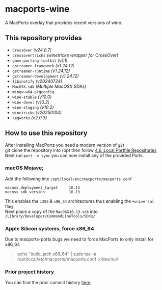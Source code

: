 # macports-wine
A MacPorts overlay that provides recent versions of wine.

## This repository provides
- `CrossOver`               *(v24.0.7)*
- `crossovertricks`         *(winetricks wrapper for CrossOver)*
- `game-porting-toolkit`    *(v1.1)*
- `gstreamer.framework`     *(v1.24.12)*
- `gstreamer-runtime`       *(v1.24.12)*
- `gstreamer-development`   *(v1.24.12)*
- `libinotify`              *(v20240724)*
- `MacOSX.sdk`              *(Multiple MacOSX SDKs)*
- `mingw-w64-pkgconfig`
- `wine-stable`             *(v10.0)*
- `wine-devel`              *(v10.2)*
- `wine-staging`            *(v10.2)*
- `winetricks`              *(v20250104)*
- `kegworks`                *(v2.0.3)*

## How to use this repository
After installing MacPorts you need a modern version of `git`\
git clone the repository into /opt then follow [4.6. Local Portfile Repositories](https://guide.macports.org/#development.local-repositories)\
Next run `port -v sync` you can now install any of the provided Ports.

### macOS Mojave;
Add the following into `/opt/local/etc/macports/macports.conf`
```
macosx_deployment_target     10.13
macosx_sdk_version           10.13
```
This enables the `i386` & `x86_64` architectures thus enabling the `+universal` flag\
Next place a copy of the `MacOSX10.13.sdk` into `/Library/Developer/CommandLineTools/SDKs/`

### Apple Silicon systems, force x86_64
Due to macports-ports bugs we need to force MacPorts to only install for x86_64
> echo "build_arch x86_64" | sudo tee -a /opt/local/etc/macports/macports.conf >/dev/null

### Prior project history
You can find the prior commit history [here](https://github.com/Gcenx/macports-wine/tree/master)
